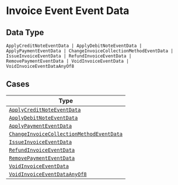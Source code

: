 
# Invoice Event Event Data

## Data Type

`ApplyCreditNoteEventData | ApplyDebitNoteEventData | ApplyPaymentEventData | ChangeInvoiceCollectionMethodEventData | IssueInvoiceEventData | RefundInvoiceEventData | RemovePaymentEventData | VoidInvoiceEventData | VoidInvoiceEventDataAnyOf8`

## Cases

| Type |
|  --- |
| [`ApplyCreditNoteEventData`](../../../doc/models/apply-credit-note-event-data.md) |
| [`ApplyDebitNoteEventData`](../../../doc/models/apply-debit-note-event-data.md) |
| [`ApplyPaymentEventData`](../../../doc/models/apply-payment-event-data.md) |
| [`ChangeInvoiceCollectionMethodEventData`](../../../doc/models/change-invoice-collection-method-event-data.md) |
| [`IssueInvoiceEventData`](../../../doc/models/issue-invoice-event-data.md) |
| [`RefundInvoiceEventData`](../../../doc/models/refund-invoice-event-data.md) |
| [`RemovePaymentEventData`](../../../doc/models/remove-payment-event-data.md) |
| [`VoidInvoiceEventData`](../../../doc/models/void-invoice-event-data.md) |
| [`VoidInvoiceEventDataAnyOf8`](../../../doc/models/void-invoice-event-data-any-of-8.md) |

